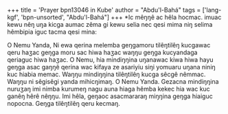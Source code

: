 +++
title = 'Prayer bpn13046 in Kube'
author = "Abdu'l-Bahá"
tags = ['lang-kgf', 'bpn-unsorted', "Abdu'l-Bahá"]
+++
*Ic mêŋŋê ac hêla hocmac.  imuac kewu nêŋ uŋa kicga aumac zêma gi kewu selia nec qesi mima niŋ selima hêmbipia iguc tacma qesi mina:

O Nemu Yanda, Ni ewa qerina melemba geŋgamoru tilêŋtilêŋ kucgawac qeru haʒac geŋga moru sac hiwa haʒac waŋŋu geŋga kucyandaga qeriaguc hiwa haʒac.  O Nemu, hia mindiŋŋina uŋanawac kiwa hiwa hayu geŋga asac gaŋŋê qerina wac kifaya ze asariyiu siŋi yomuaru uŋana niniŋ kuc hiabia memac.  Waŋŋu mindiŋŋina tilêŋtilêŋ  kucga sêcgê nêmmac.  Waŋŋu ni sêgisêgi yanda mihicŋimaŋ.  O Nemu Yanda. Gezacna mindiŋŋina nuruʒaŋ imi nimba kurumeŋ nagu auna hiaga hêmba kekec hia wac kuc ganêŋ hêrê nêŋŋu.  Imi hêla, geŋaoc asacmararaŋ miŋŋina geŋga hiaiguc nopocna.  Geŋga tilêŋtilêŋ qeru kecmaŋ.
